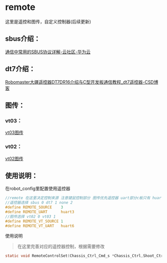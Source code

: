 # remote

这里是遥控和图传，自定义控制器(后续更新)

## sbus介绍：

[通信中常用的SBUS协议详解-云社区-华为云](https://bbs.huaweicloud.com/blogs/357019)

## dt7介绍：

[Robomaster大疆遥控器DT7DR16介绍与C型开发板通信教程_dt7遥控器-CSD博客](https://blog.csdn.net/2302_80641606/article/details/141711957)

## 图传：

### vt03：

[vt03图传](https://www.robomaster.com/zh-CN/products/components/detail/6137)

### vt02：

[vt02图传](https://www.robomaster.com/zh-CN/products/components/detail/2596)



## 使用说明：

在robot_config里配置使用遥控器

```c
//remote 在这里决定控制来源 注意键鼠控制部分 图传优先遥控器 uart部分c板只有 huart1/huart3/huart6
//遥控器选择 sbus 0 dt7 1 none 2
#define REMOTE_SOURCE    3
#define REMOTE_UART      huart3
//图传选择 vt02 0 vt03 1  
#define REMOTE_VT_SOURCE 1
#define REMOTE_VT_UART   huart6  
```

使用说明

> 在这里完善对应的遥控器控制，根据需要修改

```c
static void RemoteControlSet(Chassis_Ctrl_Cmd_s *Chassis_Ctrl,Shoot_Ctrl_Cmd_s *Shoot_Ctrl,Gimbal_Ctrl_Cmd_s *Gimbal_Ctrl)
```


